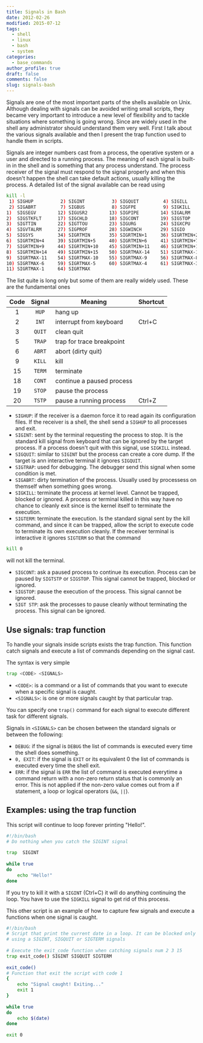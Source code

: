 ```yaml
---
title: Signals in Bash
date: 2012-02-26
modified: 2015-07-12
tags:
  - shell
  - linux
  - bash
  - system
categories:
  - base_commands
author_profile: true
draft: false
comments: false
slug: signals-bash
---
```


Signals are one of the most important parts of the shells available on Unix. Although dealing with signals can be avoided writing small scripts, they became very important to introduce a new level of flexibility and to tackle situations where something is going wrong. Since are widely used in the shell any administrator should understand them very well. First I talk about the various signals available and then I present the trap function used to handle them in scripts.

Signals are integer numbers cast from a process, the operative system or a user and directed to a running process. The meaning of each signal is built-in in the shell and is something that any process understand. The process receiver of the signal must respond to the signal properly and when this doesn't happen the shell can take default actions, usually killing the process.
A detailed list of the signal available can be read using

```bash
kill -l
 1) SIGHUP          2) SIGINT          3) SIGQUIT         4) SIGILL          5) SIGTRAP
 2) SIGABRT         7) SIGBUS          8) SIGFPE          9) SIGKILL        10) SIGUSR1
1)  SIGSEGV        12) SIGUSR2        13) SIGPIPE        14) SIGALRM        15) SIGTERM
2)  SIGSTKFLT      17) SIGCHLD        18) SIGCONT        19) SIGSTOP        20) SIGTSTP
3)  SIGTTIN        22) SIGTTOU        23) SIGURG         24) SIGXCPU        25) SIGXFSZ
4)  SIGVTALRM      27) SIGPROF        28) SIGWINCH       29) SIGIO          30) SIGPWR
5)  SIGSYS         34) SIGRTMIN       35) SIGRTMIN+1     36) SIGRTMIN+2     37) SIGRTMIN+3
6)  SIGRTMIN+4     39) SIGRTMIN+5     40) SIGRTMIN+6     41) SIGRTMIN+7     42) SIGRTMIN+8
7)  SIGRTMIN+9     44) SIGRTMIN+10    45) SIGRTMIN+11    46) SIGRTMIN+12    47) SIGRTMIN+13
8)  SIGRTMIN+14    49) SIGRTMIN+15    50) SIGRTMAX-14    51) SIGRTMAX-13    52) SIGRTMAX-12
9)  SIGRTMAX-11    54) SIGRTMAX-10    55) SIGRTMAX-9     56) SIGRTMAX-8     57) SIGRTMAX-7
10) SIGRTMAX-6     59) SIGRTMAX-5     60) SIGRTMAX-4     61) SIGRTMAX-3     62) SIGRTMAX-2
11) SIGRTMAX-1     64) SIGRTMAX   
```

The list quite is long only but some of them are really widely used. These are the fundamental ones

| Code | Signal | Meaning                   | Shortcut |
|:----:|:------:| ------------------------- | -------- |
| 1    | `HUP`  | hang up                   |          |
| 2    | `INT`  | interrupt from keyboard   | Ctrl+C   |
| 3    | `QUIT` | clean quit                |          |
| 5    | `TRAP` | trap for trace breakpoint |          |
| 6    | `ABRT` | abort (dirty  quit)       |          |
| 9    | `KILL` | kill                      |          |
| 15   | `TERM` | terminate                 |          |
| 18   | `CONT` | continue a paused process |          |
| 19   | `STOP` | pause the process         |          |
| 20   | `TSTP` | pause a running process   | Ctrl+Z   |

* `SIGHUP`: if the receiver is a daemon force it to read again its configuration files. If the receiver is a shell, the shell send a `SIGHUP` to all processes and exit.
* `SIGINT`: sent by the terminal requesting the process to stop. It is the standard kill signal from keyboard that can be ignored by the target process. If a process doesn't quit with this signal, use `SIGKILL` instead.
* `SIGQUIT`: similar to `SIGINT` but the process can create a core dump. If the target is ann interactive terminal it ignores `SIGQUIT`.
* `SIGTRAP`: used for debugging. The debugger send this signal when some condition is met.
* `SIGABRT`: dirty termination of the process. Usually used by processess on themself when something goes wrong.
* `SIGKILL`: terminate the process at kernel level. Cannot be trapped, blocked or ignored. A process or terminal killed in this way have no chance to cleanly exit since is the kernel itself to terminate the execution.
* `SIGTERM`: terminate the execution. Is the standard signal sent by the kill command, and since it can be trapped, allow the script to execute code to terminate its own execution cleanly. If the receiver terminal is interactive it ignores `SIGTERM` so that the command

```bash
kill 0
```

will not kill the terminal.

* `SIGCONT`: ask a paused process to continue its execution. Process can be paused by `SIGTSTP` or `SIGSTOP`. This signal cannot be trapped, blocked or ignored.
* `SIGSTOP`: pause the execution of the process. This signal cannot be ignored.
* `SIGT STP`: ask the processes to pause cleanly without terminating the process. This signal can be ignored.

## Use signals: trap function

To handle your signals inside scripts exists the trap function. This function catch signals and execute a list of commands depending on the signal cast.

The syntax is very simple

```bash
trap <CODE> <SIGNALS>
```

* `<CODE>`: is a command or a list of commands that you want to execute when a specific signal is caught.
* `<SIGNALS>`: is one or more signals caught by that particular trap.

You can specify one `trap()` command for each signal to execute different task for different signals.

Signals in `<SIGNALS>` can be chosen between the standard signals or between the following:

* `DEBUG`: if the signal is `DEBUG` the list of commands is executed every time the shell does something.
* `0, EXIT`: if the signal is `EXIT` or its equivalent 0 the list of commands is executed every time the shell exit.
* `ERR`: if the signal is `ERR` the list of command is executed everytime a command return with a non-zero return status that is commonly an error. This is not applied if the non-zero value comes out from a if statement, a loop or logical operators (`&&`, `||`).

## Examples: using the trap function

This script will continue to loop forever printing "Hello!".

```bash
#!/bin/bash
# Do nothing when you catch the SIGINT signal
 
trap  SIGINT
 
while true
do
    echo "Hello!"
done
```

If you try to kill it with a `SIGINT` (Ctrl+C) it will do anything continuing the loop. You have to use the `SIGKILL` signal to get rid of this process.

This other script is an example of how to capture few signals and execute a functions when one signal is caught.

```bash
#!/bin/bash
# Script that print the current date in a loop. It can be blocked only
# using a SIGINT, SIGQUIT or SIGTERM signals
 
# Execute the exit_code function when catching signals num 2 3 15
trap exit_code() SIGINT SIGQUIT SIGTERM
 
exit_code()
# Function that exit the script with code 1
{
    echo "Signal caught! Exiting..."
    exit 1
}
 
while true
do
    echo $(date)
done
 
exit 0
```
